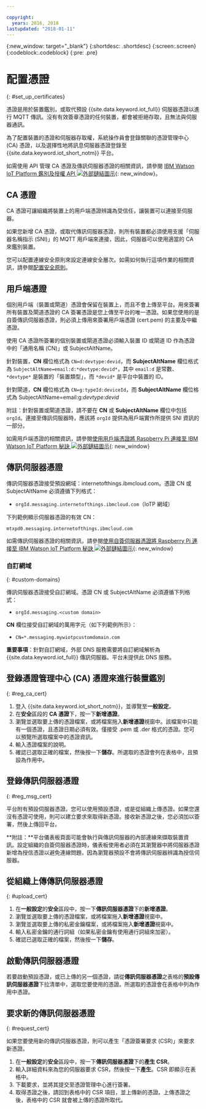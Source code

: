 ```yaml
---

copyright:
  years: 2016, 2018
lastupdated: "2018-01-11"
---
```


{:new_window: target="\_blank"}
{:shortdesc: .shortdesc}
{:screen:.screen}
{:codeblock:.codeblock}
{:pre: .pre}

# 配置憑證
{: #set_up_certificates}

憑證是用於裝置鑑別，或取代預設 {{site.data.keyword.iot_full}} 伺服器憑證以進行 MQTT 傳訊。沒有有效簽章憑證的任何裝置，都會被拒絕存取，且無法與伺服器通訊。

為了配置裝置的憑證和伺服器存取權，系統操作員會登錄關聯的憑證管理中心 (CA) 憑證，以及選擇性地將訊息伺服器憑證登錄至 {{site.data.keyword.iot_short_notm}} 平台。

如需使用 API 管理 CA 憑證及傳訊伺服器憑證的相關資訊，請參閱 [IBM Watson IoT Platform 鑑別及授權 API ![外部鏈結圖示](../../../../icons/launch-glyph.svg "外部鏈結圖示")](https://docs.internetofthings.ibmcloud.com/apis/swagger/v0002/security.html){: new_window}。

## CA 憑證
CA 憑證可讓組織將裝置上的用戶端憑證辨識為受信任，讓裝置可以連接至伺服器。

如果您新增 CA 憑證，或取代傳訊伺服器憑證，則所有裝置都必須使用支援「伺服器名稱指示 (SNI)」的 MQTT 用戶端來連接，因此，伺服器可以使用適當的 CA 來鑑別裝置。

您可以配置連線安全原則來設定連線安全層次。如需如何執行這項作業的相關資訊，請參閱[配置安全原則](set_up_policies.html)。

## 用戶端憑證

個別用戶端（裝置或閘道）憑證會保留在裝置上，而且不會上傳至平台。用來簽署所有裝置及閘道憑證的 CA 簽署憑證是您上傳至平台的唯一憑證。如果您使用的是自簽傳訊伺服器憑證，則必須上傳用來簽署用戶端憑證 (cert.pem) 的主要及中繼憑證。

使用 CA 憑證所簽署的個別裝置或閘道憑證必須輸入裝置 ID 或閘道 ID 作為憑證中的「通用名稱 (CN)」或 SubjectAltName。

針對裝置，**CN** 欄位格式為 `CN=d:devtype:devid`，而 **SubjectAltName** 欄位格式為 `SubjectAltName=email:d:*devtype:devid*`，其中 `email:d` 是常數、`*devtype*` 是裝置的「裝置類型」，而 `*devid*` 是平台中裝置的 ID。

針對閘道，**CN** 欄位格式為 `CN=g:typeId:deviceId`，而 **SubjectAltName** 欄位格式為 SubjectAltName=email:g:*devtype:devid*

附註：針對裝置或閘道憑證，請不要在 **CN** 或 **SubjectAltName** 欄位中包括 `orgId`。連接至傳訊伺服器時，應該將 `orgId` 提供為用戶端實作所提供 SNI 資訊的一部分。

如需用戶端憑證的相關資訊，請參閱[使用用戶端憑證將 Raspberry Pi 連接至 IBM Watson IoT Platform 秘訣 ![外部鏈結圖示](../../../../icons/launch-glyph.svg "外部鏈結圖示")](https://developer.ibm.com/recipes/tutorials/connect-raspberry-pi-to-ibm-watson-iot-platform-using-client-side-certificates/){: new_window}

## 傳訊伺服器憑證

傳訊伺服器憑證接受預設網域：internetofthings.ibmcloud.com。憑證 CN 或 SubjectAltName 必須遵循下列格式：

- `orgId.messaging.internetofthings.ibmcloud.com`（IoTP 網域）

下列範例顯示伺服器憑證的有效 CN：

`mtxpd0.messaging.internetofthings.ibmcloud.com`

如需傳訊伺服器憑證的相關資訊，請參閱[使用自簽伺服器憑證將 Raspberry Pi 連接至 IBM Watson IoT Platform 秘訣 ![外部鏈結圖示](../../../../icons/launch-glyph.svg "外部鏈結圖示")](https://developer.ibm.com/recipes/tutorials/connect-raspberry-pi-to-ibm-watson-iot-platform-using-selfsigned-server-certificate/){: new_window}

### 自訂網域
{: #custom-domains}

傳訊伺服器憑證接受自訂網域。憑證 CN 或 SubjectAltName 必須遵循下列格式：

- `orgId.messaging.<custom domain>`

**CN** 欄位接受自訂網域的萬用字元（如下列範例所示）：

- `CN=*.messaging.mywiotpcustomdomain.com`

**重要事項**：針對自訂網域，外部 DNS 服務需要將自訂網域解析為 {{site.data.keyword.iot_full}} 傳訊伺服器。平台未提供此 DNS 服務。

## 登錄憑證管理中心 (CA) 憑證來進行裝置鑑別
{: #reg_ca_cert}

1. 登入 {{site.data.keyword.iot_short_notm}}，並導覽至**一般設定**。
2. 在**安全**區段的 **CA 憑證**下，按一下**新增憑證**。
3. 瀏覽並選取要上傳的憑證檔案，或將檔案拖入**新增憑證**視窗中。該檔案中只能有一個憑證，且憑證日期必須有效。僅接受 .pem 或 .der 格式的憑證。您可以預覽所選取檔案中的憑證資訊。
4. 輸入憑證檔案的說明。
5. 確認已選取正確的檔案，然後按一下**儲存**。所選取的憑證會列在表格中，且預設為作用中。

## 登錄傳訊伺服器憑證
{: #reg_msg_cert}

平台附有預設伺服器憑證。您可以使用預設憑證，或是從組織上傳憑證。如果您還沒有憑證可使用，則可以建立要求來取得新憑證。接收新憑證之後，您必須加以簽署，然後上傳回平台。

**附註：**平台儀表板頁面可能會執行與傳訊伺服器的內部連線來擷取裝置資訊。設定組織的自簽伺服器憑證時，儀表板使用者必須在其瀏覽器中將伺服器憑證新增為授信憑證以避免連線問題，因為瀏覽器預設不會將傳訊伺服器辨識為授信伺服器。

## 從組織上傳傳訊伺服器憑證
{: #upload_cert}
1. 在**一般設定**的**安全**區段中，按一下**傳訊伺服器憑證**下的**新增憑證**。
2. 瀏覽並選取要上傳的憑證檔案，或將檔案拖入**新增憑證**視窗中。
3. 瀏覽並選取要上傳的私密金鑰檔案，或將檔案拖入**新增憑證**視窗中。
4. 輸入私密金鑰的通行詞組（如果私密金鑰有使用通行詞組來加密）。
5. 確認已選取正確的檔案，然後按一下**儲存**。

## 啟動傳訊伺服器憑證

若要啟動預設憑證，或已上傳的另一個憑證，請從**傳訊伺服器憑證**之表格的**預設傳訊伺服器憑證**下拉清單中，選取您要使用的憑證。所選取的憑證會在表格中列為作用中憑證。

## 要求新的傳訊伺服器憑證
{: #request_cert}

如果您要使用新的傳訊伺服器憑證，則可以產生「憑證簽署要求 (CSR)」來要求新憑證。

1. 在**一般設定**的**安全**區段中，按一下**傳訊伺服器憑證**下的**產生 CSR**。
2. 輸入詳細資料來為您的伺服器要求 CSR，然後按一下**產生**。CSR 即顯示在表格中。
3. 下載要求，並將其提交至憑證管理中心進行簽署。
4. 取得憑證之後，請回到表格中的 CSR 項目，並上傳新的憑證。上傳憑證之後，表格中的 CSR 就會被上傳的憑證所取代。
